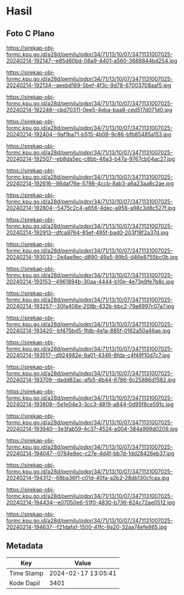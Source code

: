 # Hasil

## Foto C Plano

https://sirekap-obj-formc.kpu.go.id/a28d/pemilu/pdpr/34/71/13/10/07/3471131007025-20240214-192147--e85d60bd-08a9-4401-a560-3688844bd254.jpg

https://sirekap-obj-formc.kpu.go.id/a28d/pemilu/pdpr/34/71/13/10/07/3471131007025-20240214-192134--aeebd169-5bef-4f3c-9d78-67003708aaf5.jpg

https://sirekap-obj-formc.kpu.go.id/a28d/pemilu/pdpr/34/71/13/10/07/3471131007025-20240214-192248--cbd70311-0ee5-4eba-baa8-ced517d071d0.jpg

https://sirekap-obj-formc.kpu.go.id/a28d/pemilu/pdpr/34/71/13/10/07/3471131007025-20240214-192404--9af1ba71-b515-4b08-9c86-bfb85485a153.jpg

https://sirekap-obj-formc.kpu.go.id/a28d/pemilu/pdpr/34/71/13/10/07/3471131007025-20240214-192507--eb8da5ec-c8bb-46a3-b47a-9767cb04ac27.jpg

https://sirekap-obj-formc.kpu.go.id/a28d/pemilu/pdpr/34/71/13/10/07/3471131007025-20240214-192616--86daf76e-5798-4ccb-8ab3-a6a23aa8c2ae.jpg

https://sirekap-obj-formc.kpu.go.id/a28d/pemilu/pdpr/34/71/13/10/07/3471131007025-20240214-192804--5475c2c4-a656-4dec-a958-a98c3d8c527f.jpg

https://sirekap-obj-formc.kpu.go.id/a28d/pemilu/pdpr/34/71/13/10/07/3471131007025-20240214-192913--dfca9764-85ef-495f-bad0-203f18f2a37d.jpg

https://sirekap-obj-formc.kpu.go.id/a28d/pemilu/pdpr/34/71/13/10/07/3471131007025-20240214-193033--2e4ae9ec-d890-49a5-89b5-d46e8755bc0b.jpg

https://sirekap-obj-formc.kpu.go.id/a28d/pemilu/pdpr/34/71/13/10/07/3471131007025-20240214-193153--4961894b-30aa-4444-b10e-4e73e9fe7b8c.jpg

https://sirekap-obj-formc.kpu.go.id/a28d/pemilu/pdpr/34/71/13/10/07/3471131007025-20240214-193257--30fa408e-208b-432b-bbc2-79a6997c07a7.jpg

https://sirekap-obj-formc.kpu.go.id/a28d/pemilu/pdpr/34/71/13/10/07/3471131007025-20240214-193420--bf475bd5-1fdb-4e1a-885f-0162a50a46ae.jpg

https://sirekap-obj-formc.kpu.go.id/a28d/pemilu/pdpr/34/71/13/10/07/3471131007025-20240214-193517--d924982e-9a01-4346-8fda-c4f49f10d7c7.jpg

https://sirekap-obj-formc.kpu.go.id/a28d/pemilu/pdpr/34/71/13/10/07/3471131007025-20240214-193709--dadd82ac-afb5-4b44-8786-6c25886d1582.jpg

https://sirekap-obj-formc.kpu.go.id/a28d/pemilu/pdpr/34/71/13/10/07/3471131007025-20240214-193808--5e1e04e3-3cc3-4819-a844-0d95f8ce591c.jpg

https://sirekap-obj-formc.kpu.go.id/a28d/pemilu/pdpr/34/71/13/10/07/3471131007025-20240214-193940--3e3fab59-4c37-4524-a004-384a999d0209.jpg

https://sirekap-obj-formc.kpu.go.id/a28d/pemilu/pdpr/34/71/13/10/07/3471131007025-20240214-194047--0784e8ec-c27e-4d4f-bb7d-1dd28426eb37.jpg

https://sirekap-obj-formc.kpu.go.id/a28d/pemilu/pdpr/34/71/13/10/07/3471131007025-20240214-194312--68ba36f1-c01d-40fa-a2b2-28db130cfcaa.jpg

https://sirekap-obj-formc.kpu.go.id/a28d/pemilu/pdpr/34/71/13/10/07/3471131007025-20240214-194434--e07050e6-51f0-4830-b736-824c72ae0512.jpg

https://sirekap-obj-formc.kpu.go.id/a28d/pemilu/pdpr/34/71/13/10/07/3471131007025-20240214-194637--f21dafa1-1500-41fc-9a20-32aa74efe865.jpg


## Metadata

| Key        | Value               |
| ---------- | ------------------- |
| Time Stamp | 2024-02-17 13:05:41 |
| Kode Dapil | 3401                |



